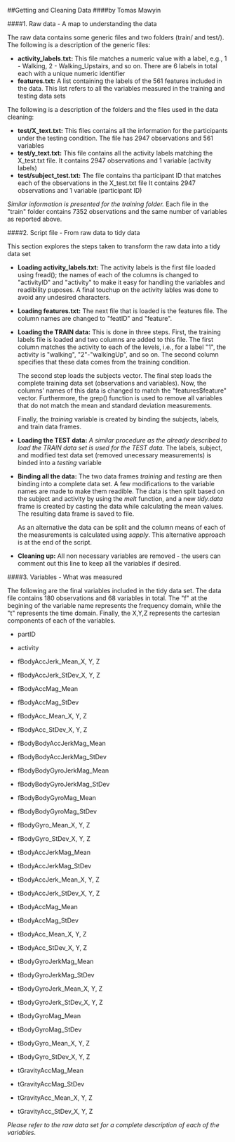 ##Getting and Cleaning Data
####by Tomas Mawyin

####1. Raw data - A map to understanding the data

The raw data contains some generic files and two folders (train/ and test/).
The following is a description of the generic files:

* **activity_labels.txt:** 
    This file matches a numeric value with a label, e.g., 1 - Walking, 2 - Walking_Upstairs, and so on. 
    There are 6 labels in total each with a unique numeric identifier
* **features.txt:**
    A list containing the labels of the 561 features included in the data.
    This list refers to all the variables measured in the training and testing data sets

The following is a description of the folders and the files used in the data cleaning:

* **test/X_text.txt:**
    This files contains all the information for the participants under the testing condition. 
    The file has 2947 observations and 561 variables
* **test/y_text.txt:**
    This file contains all the activity labels matching the X_test.txt file.
    It contains 2947 observations and 1 variable (activity labels)
* **test/subject_test.txt:**
    The file contains tha participant ID that matches each of the observations in the X_test.txt file
    It contains 2947 observations and 1 variable (participant ID)
    
*Similar information is presented for the training folder.* Each file in the "train" folder contains 7352 observations and the same number of variables as reported above.

####2. Script file - From raw data to tidy data

This section explores the steps taken to transform the raw data into a tidy data set

* **Loading activity_labels.txt:**
    The activity labels is the first file loaded using fread(); the names of each of the columns is changed to "activityID" and "activity" to make it easy for handling the variables and readibility puposes. A final touchup on the activity lables was done to avoid any undesired characters.

* **Loading features.txt:**
    The next file that is loaded is the features file. The column names are changed to "featID" and "feature".

* **Loading the TRAIN data:**
    This is done in three steps. First, the training labels file is loaded and two columns are added to this file. The first column matches the activity to each of the levels, i.e., for a label "1", the activity is "walking", "2"-"walkingUp", and so on. The second column specifies that these data comes from the training condition.

    The second step loads the subjects vector. The final step loads the complete training data set (observations and variables). Now, the columns' names of this data is changed to match the "features$feature" vector. Furthermore, the grep() function is used to remove all variables that do not match the mean and standard deviation measurements.

    Finally, the *training* variable is created by binding the subjects, labels, and train data frames.

* **Loading the TEST data:**
    *A similar procedure as the already described to load the TRAIN data set is used for the TEST data.* The labels, subject, and modified test data set (removed unecessary measurements) is binded into a *testing* variable

* **Binding all the data:**
    The two data frames *training* and *testing* are then binding into a complete data set. A few modifications to the variable names are made to make them readible. The data is then split based on the subject and activity by using the *melt* function, and a new *tidy.data* frame is created by casting the data while calculating the mean values. The resulting data frame is saved to file.

    As an alternative the data can be split and the column means of each of the measurements is calculated using *sapply*. This alternative approach is at the end of the script.  

* **Cleaning up:**
    All non necessary variables are removed - the users can comment out this line to keep all the variables if desired.

####3. Variables - What was measured

The following are the final variables included in the tidy data set. The data file contains 180 observations and 68 variables in total. The "f" at the begining of the variable name represents the frequency domain, while the "t" represents the time domain. Finally, the X,Y,Z represents the cartesian components of each of the variables.

* partID
* activity

* fBodyAccJerk_Mean_X, Y, Z
* fBodyAccJerk_StDev_X, Y, Z
* fBodyAccMag_Mean
* fBodyAccMag_StDev
* fBodyAcc_Mean_X, Y, Z
* fBodyAcc_StDev_X, Y, Z
* fBodyBodyAccJerkMag_Mean
* fBodyBodyAccJerkMag_StDev
* fBodyBodyGyroJerkMag_Mean
* fBodyBodyGyroJerkMag_StDev
* fBodyBodyGyroMag_Mean
* fBodyBodyGyroMag_StDev
* fBodyGyro_Mean_X, Y, Z
* fBodyGyro_StDev_X, Y, Z

* tBodyAccJerkMag_Mean
* tBodyAccJerkMag_StDev
* tBodyAccJerk_Mean_X, Y, Z
* tBodyAccJerk_StDev_X, Y, Z
* tBodyAccMag_Mean
* tBodyAccMag_StDev
* tBodyAcc_Mean_X, Y, Z
* tBodyAcc_StDev_X, Y, Z
* tBodyGyroJerkMag_Mean
* tBodyGyroJerkMag_StDev
* tBodyGyroJerk_Mean_X, Y, Z
* tBodyGyroJerk_StDev_X, Y, Z
* tBodyGyroMag_Mean
* tBodyGyroMag_StDev
* tBodyGyro_Mean_X, Y, Z
* tBodyGyro_StDev_X, Y, Z
* tGravityAccMag_Mean
* tGravityAccMag_StDev
* tGravityAcc_Mean_X, Y, Z
* tGravityAcc_StDev_X, Y, Z

*Please refer to the raw data set for a complete description of each of the variables.*
